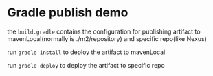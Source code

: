 # Gradle publish demo

the `build.gradle` contains the configuration for publishing artifact to mavenLocal(normally is ./m2/repository) and specific repo(like Nexus) 

run `gradle install` to deploy the artifact to mavenLocal

run `gradle deploy` to deploy the artifact to specific repo